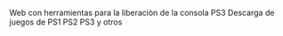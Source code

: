 Web con herramientas para la liberaciòn de la consola PS3
Descarga de juegos de PS1 PS2 PS3 y otros
